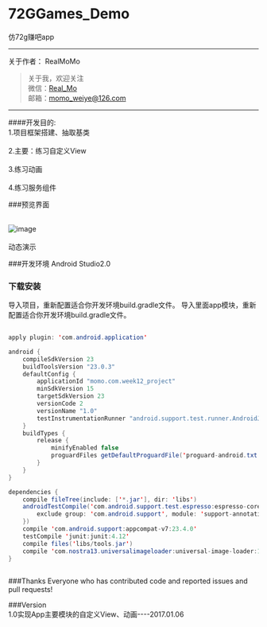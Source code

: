 # 72GGames_Demo
仿72g赚吧app

---
关于作者：
RealMoMo
> 关于我，欢迎关注  
   微信：[Real_Mo]()  
   邮箱：momo_weiye@126.com
-------------
####开发目的: 
<br>1.项目框架搭建、抽取基类</br>
<br>2.主要：练习自定义View</br>
<br>3.练习动画</br>
<br>4.练习服务组件</br>


###预览界面

<br> ![image](https://github.com/RealMoMo/72GGames_Demo/blob/master/gif/1.gif)</br>
 <br>动态演示</br>
 



###开发环境
Android Studio2.0


### 下载安装
导入项目，重新配置适合你开发环境build.gradle文件。
导入里面app模块，重新配置适合你开发环境build.gradle文件。 

```java  
  
apply plugin: 'com.android.application'

android {
    compileSdkVersion 23
    buildToolsVersion "23.0.3"
    defaultConfig {
        applicationId "momo.com.week12_project"
        minSdkVersion 15
        targetSdkVersion 23
        versionCode 2
        versionName "1.0"
        testInstrumentationRunner "android.support.test.runner.AndroidJUnitRunner"
    }
    buildTypes {
        release {
            minifyEnabled false
            proguardFiles getDefaultProguardFile('proguard-android.txt'), 'proguard-rules.pro'
        }
    }
}

dependencies {
    compile fileTree(include: ['*.jar'], dir: 'libs')
    androidTestCompile('com.android.support.test.espresso:espresso-core:2.2.2', {
        exclude group: 'com.android.support', module: 'support-annotations'
    })
    compile 'com.android.support:appcompat-v7:23.4.0'
    testCompile 'junit:junit:4.12'
    compile files('libs/tools.jar')
    compile 'com.nostra13.universalimageloader:universal-image-loader:1.9.5'
}
  
```

###Thanks
Everyone who has contributed code and reported issues and pull requests!



###Version
<br>1.0实现App主要模块的自定义View、动画----2017.01.06</br>

